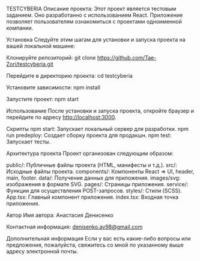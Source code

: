 TESTCYBERIA
Описание проекта: Этот проект является тестовым заданием. Оно разработанно с использованием React. Приложение позволяет пользователям ознакомиться с проектами одноименной компании.

Установка
Следуйте этим шагам для установки и запуска проекта на вашей локальной машине:

Клонируйте репозиторий:
git clone https://github.com/Tae-Zori/testcyberia.git

Перейдите в директорию проекта:
cd testcyberia

Установите зависимости:
npm install

Запустите проект:
npm start

Использование
После установки и запуска проекта, откройте браузер и перейдите по адресу [http://localhost:3000](http://localhost:3000).

Скрипты
npm start: Запускает локальный сервер для разработки.
npm run predeploy: Создает сборку проекта для продакшн.
npm test: Запускает тесты.

Архитектура проекта
Проект организован следующим образом:

public/: Публичные файлы проекта (HTML, манифесты и т.д.).
src/: Исходные файлы проекта.
components/: Компоненты React => UI, header, main, footer.
data/: Получение данных для приложения.
images/svg: изображения в формате SVG.
pages/: Страницы приложения.
service/: Функции для осуществления POST-запросов.
styles/: Стили (SCSS).
App.tsx: Главный компонент приложения.
index.tsx: Входная точка приложения.

Автор
Имя автора: Анастасия Денисенко

Контактная информация: denisenko.av98@gmail.com

Дополнительная информация
Если у вас есть какие-либо вопросы или предложения, пожалуйста, свяжитесь со мной по указанному выше адресу электронной почты.
